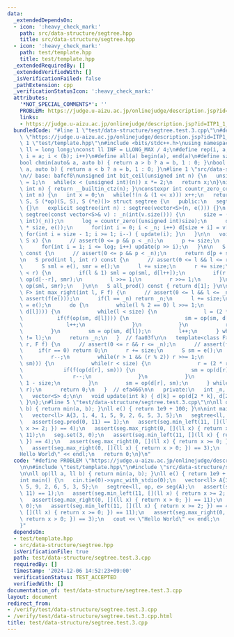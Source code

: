 ```yaml
---
data:
  _extendedDependsOn:
  - icon: ':heavy_check_mark:'
    path: src/data-structure/segtree.hpp
    title: src/data-structure/segtree.hpp
  - icon: ':heavy_check_mark:'
    path: test/template.hpp
    title: test/template.hpp
  _extendedRequiredBy: []
  _extendedVerifiedWith: []
  _isVerificationFailed: false
  _pathExtension: cpp
  _verificationStatusIcon: ':heavy_check_mark:'
  attributes:
    '*NOT_SPECIAL_COMMENTS*': ''
    PROBLEM: https://judge.u-aizu.ac.jp/onlinejudge/description.jsp?id=ITP1_1_A
    links:
    - https://judge.u-aizu.ac.jp/onlinejudge/description.jsp?id=ITP1_1_A
  bundledCode: "#line 1 \"test/data-structure/segtree.test.3.cpp\"\n#define PROBLEM\
    \ \"https://judge.u-aizu.ac.jp/onlinejudge/description.jsp?id=ITP1_1_A\"\n\n#line\
    \ 1 \"test/template.hpp\"\n#include <bits/stdc++.h>\nusing namespace std;\nusing\
    \ ll = long long;\nconst ll INF = LLONG_MAX / 4;\n#define rep(i, a, b) for(ll\
    \ i = a; i < (b); i++)\n#define all(a) begin(a), end(a)\n#define sz(a) ssize(a)\n\
    bool chmin(auto& a, auto b) { return a > b ? a = b, 1 : 0; }\nbool chmax(auto&\
    \ a, auto b) { return a < b ? a = b, 1 : 0; }\n#line 1 \"src/data-structure/segtree.hpp\"\
    \n// base: bafcf8\nunsigned int bit_ceil(unsigned int n) {\n   unsigned int x\
    \ = 1;\n   while(x < (unsigned int)(n)) x *= 2;\n   return x;\n}\nint countr_zero(unsigned\
    \ int n) { return __builtin_ctz(n); }\nconstexpr int countr_zero_constexpr(unsigned\
    \ int n) {\n   int x = 0;\n   while(!(n & (1 << x))) x++;\n   return x;\n}\ntemplate<class\
    \ S, S (*op)(S, S), S (*e)()> struct segtree {\n   public:\n   segtree() : segtree(0)\
    \ {}\n   explicit segtree(int n) : segtree(vector<S>(n, e())) {}\n   explicit\
    \ segtree(const vector<S>& v) : _n(int(v.size())) {\n      size = (int)bit_ceil((unsigned\
    \ int)(_n));\n      log = countr_zero((unsigned int)size);\n      d = vector<S>(2\
    \ * size, e());\n      for(int i = 0; i < _n; i++) d[size + i] = v[i];\n     \
    \ for(int i = size - 1; i >= 1; i--) { update(i); }\n   }\n\n   void set(int p,\
    \ S x) {\n      // assert(0 <= p && p < _n);\n      p += size;\n      d[p] = x;\n\
    \      for(int i = 1; i <= log; i++) update(p >> i);\n   }\n\n   S get(int p)\
    \ const {\n      // assert(0 <= p && p < _n);\n      return d[p + size];\n   }\n\
    \n   S prod(int l, int r) const {\n      // assert(0 <= l && l <= r && r <= _n);\n\
    \      S sml = e(), smr = e();\n      l += size;\n      r += size;\n\n      while(l\
    \ < r) {\n         if(l & 1) sml = op(sml, d[l++]);\n         if(r & 1) smr =\
    \ op(d[--r], smr);\n         l >>= 1;\n         r >>= 1;\n      }\n      return\
    \ op(sml, smr);\n   }\n\n   S all_prod() const { return d[1]; }\n\n   template<class\
    \ F> int max_right(int l, F f) {\n      // assert(0 <= l && l <= _n);\n      //\
    \ assert(f(e()));\n      if(l == _n) return _n;\n      l += size;\n      S sm\
    \ = e();\n      do {\n         while(l % 2 == 0) l >>= 1;\n         if(!f(op(sm,\
    \ d[l]))) {\n            while(l < size) {\n               l = (2 * l);\n    \
    \           if(f(op(sm, d[l]))) {\n                  sm = op(sm, d[l]);\n    \
    \              l++;\n               }\n            }\n            return l - size;\n\
    \         }\n         sm = op(sm, d[l]);\n         l++;\n      } while((l & -l)\
    \ != l);\n      return _n;\n   }  // faa03f\n\n   template<class F> int min_left(int\
    \ r, F f) {\n      // assert(0 <= r && r <= _n);\n      // assert(f(e()));\n \
    \     if(r == 0) return 0;\n      r += size;\n      S sm = e();\n      do {\n\
    \         r--;\n         while(r > 1 && (r % 2)) r >>= 1;\n         if(!f(op(d[r],\
    \ sm))) {\n            while(r < size) {\n               r = (2 * r + 1);\n  \
    \             if(f(op(d[r], sm))) {\n                  sm = op(d[r], sm);\n  \
    \                r--;\n               }\n            }\n            return r +\
    \ 1 - size;\n         }\n         sm = op(d[r], sm);\n      } while((r & -r) !=\
    \ r);\n      return 0;\n   }  // efa466\n\n   private:\n   int _n, size, log;\n\
    \   vector<S> d;\n\n   void update(int k) { d[k] = op(d[2 * k], d[2 * k + 1]);\
    \ }\n};\n#line 5 \"test/data-structure/segtree.test.3.cpp\"\n\nll op(ll a, ll\
    \ b) { return min(a, b); }\nll e() { return 1e9 + 100; }\n\nint main() {\n   cin.tie(0)->sync_with_stdio(0);\n\
    \   vector<ll> A{3, 1, 4, 1, 5, 9, 2, 6, 5, 3, 5};\n   segtree<ll, op, e> seg(A);\n\
    \   assert(seg.prod(0, 11) == 1);\n   assert(seg.min_left(11, [](ll x) { return\
    \ x >= 2; }) == 4);\n   assert(seg.max_right(0, [](ll x) { return x > 0; }) ==\
    \ 11);\n   seg.set(3, 0);\n   assert(seg.min_left(11, [](ll x) { return x >= 2;\
    \ }) == 4);\n   assert(seg.max_right(0, [](ll x) { return x >= 0; }) == 11);\n\
    \   assert(seg.max_right(0, [](ll x) { return x > 0; }) == 3);\n   cout << \"\
    Hello World\" << endl;\n   return 0;\n}\n"
  code: "#define PROBLEM \"https://judge.u-aizu.ac.jp/onlinejudge/description.jsp?id=ITP1_1_A\"\
    \n\n#include \"test/template.hpp\"\n#include \"src/data-structure/segtree.hpp\"\
    \n\nll op(ll a, ll b) { return min(a, b); }\nll e() { return 1e9 + 100; }\n\n\
    int main() {\n   cin.tie(0)->sync_with_stdio(0);\n   vector<ll> A{3, 1, 4, 1,\
    \ 5, 9, 2, 6, 5, 3, 5};\n   segtree<ll, op, e> seg(A);\n   assert(seg.prod(0,\
    \ 11) == 1);\n   assert(seg.min_left(11, [](ll x) { return x >= 2; }) == 4);\n\
    \   assert(seg.max_right(0, [](ll x) { return x > 0; }) == 11);\n   seg.set(3,\
    \ 0);\n   assert(seg.min_left(11, [](ll x) { return x >= 2; }) == 4);\n   assert(seg.max_right(0,\
    \ [](ll x) { return x >= 0; }) == 11);\n   assert(seg.max_right(0, [](ll x) {\
    \ return x > 0; }) == 3);\n   cout << \"Hello World\" << endl;\n   return 0;\n\
    }"
  dependsOn:
  - test/template.hpp
  - src/data-structure/segtree.hpp
  isVerificationFile: true
  path: test/data-structure/segtree.test.3.cpp
  requiredBy: []
  timestamp: '2024-12-06 14:52:23+09:00'
  verificationStatus: TEST_ACCEPTED
  verifiedWith: []
documentation_of: test/data-structure/segtree.test.3.cpp
layout: document
redirect_from:
- /verify/test/data-structure/segtree.test.3.cpp
- /verify/test/data-structure/segtree.test.3.cpp.html
title: test/data-structure/segtree.test.3.cpp
---
```

